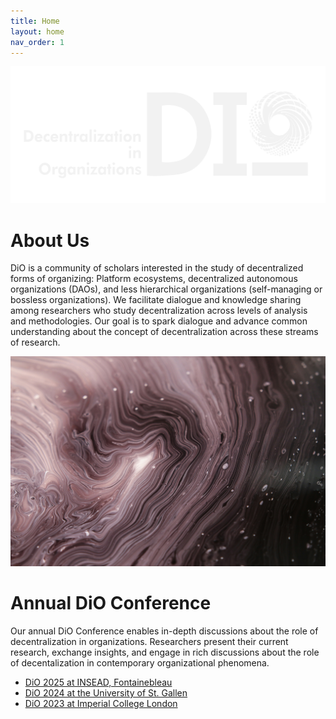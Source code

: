 ```yaml
---
title: Home
layout: home
nav_order: 1
---
```

<meta name="google-site-verification" content="tibqr3tgrkoGpfSJDNGZ1UBiDAR-AbFrtKzSAS9xQv0" />

<!-- # Decentralization in Organizations (DiO) -->

![cover](/asset/logo.png)

# About Us

DiO is a community of scholars interested in the study of decentralized forms of organizing: Platform ecosystems, decentralized autonomous organizations (DAOs), and less hierarchical organizations (self-managing or bossless organizations). We facilitate dialogue and knowledge sharing among researchers who study decentralization across levels of analysis and methodologies. Our goal is to spark dialogue and advance common understanding about the concept of decentralization across these streams of research.

![cover](/asset/cover.jpg)

# Annual DiO Conference

Our annual DiO Conference enables in-depth discussions about the role of decentralization in organizations. Researchers present their current research, exchange insights, and engage in rich discussions about the role of decentalization in contemporary organizational phenomena.

- [DiO 2025 at INSEAD, Fontainebleau](https://dio-community.org/dio_2025/dio_2025.html)
- [DiO 2024 at the University of St. Gallen](https://dio-community.org/dio_2024/dio_2024.html)
- [DiO 2023 at Imperial College London](https://dio-community.org/dio_2023/dio_2023.html)